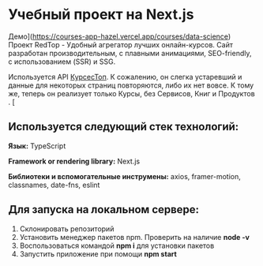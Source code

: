 # Учебный проект на Next.js
Демо](https://courses-app-hazel.vercel.app/courses/data-science)
Проект RedTop - Удобный агрегатор лучших онлайн-курсов. Сайт разработан производительным, с плавными анимациями, SEO-friendly, с использованием (SSR) и SSG.

Используется API [КурсесТоп](https://courses-top.ru). К сожалению, он слегка устаревший и данные для некоторых страниц повторяются, либо их нет вовсе. К тому же, теперь он реализует только Курсы, без Сервисов, Книг и Продуктов
. [

## Используется следующий стек технологий:
**Язык:** TypeScript

**Framework or rendering library:** Next.js

**Библиотеки и вспомогательные инструмены:** axios, framer-motion, classnames, date-fns, eslint

## Для запуска на локальном сервере:
  1. Склонировать репозиторий
  2. Установить менеджер пакетов npm. Проверить на наличие <strong>node -v</strong>
  3. Воспользоваться командой <strong>npm i</strong> для установки пакетов
  4. Запустить приложение при помощи <strong>npm start</strong>
 
